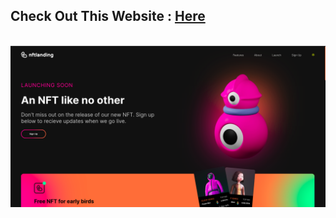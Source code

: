 ## Check Out This Website : [Here](https://twitter3-chaganti-reddy.vercel.app)
<br>
<img src="./src/assets/Screenshot.png">
